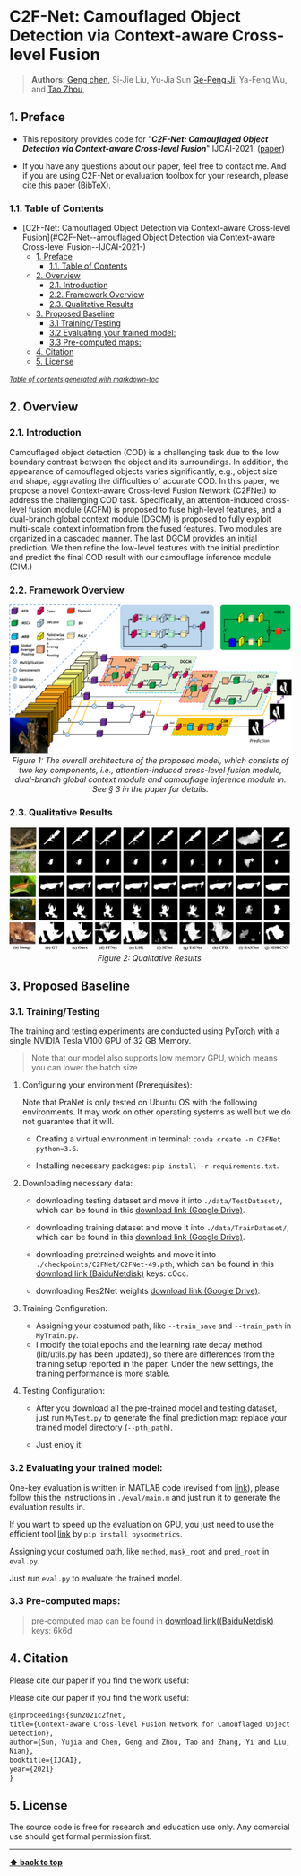 # C2F-Net: Camouflaged Object Detection via Context-aware Cross-level Fusion
> **Authors:** 
> [Geng chen](https://www.researchgate.net/profile/Geng_Chen13),
>Si-Jie Liu,
>Yu-Jia Sun
> [Ge-Peng Ji](https://scholar.google.com/citations?user=oaxKYKUAAAAJ&hl=en),
>Ya-Feng Wu, and
> [Tao Zhou](https://taozh2017.github.io/),

## 1. Preface

- This repository provides code for "_**C2F-Net: Camouflaged Object Detection via Context-aware Cross-level Fusion**_" IJCAI-2021. 
([paper]())

- If you have any questions about our paper, feel free to contact me. And if you are using C2F-Net
or evaluation toolbox for your research, please cite this paper ([BibTeX](#4-citation)).




### 1.1. Table of Contents

- [C2F-Net: Camouflaged Object Detection via Context-aware Cross-level Fusion](#C2F-Net--amouflaged Object Detection via Context-aware Cross-level Fusion--IJCAI-2021-)
  * [1. Preface](#1-preface)
    + [1.1. Table of Contents](#11-table-of-contents)
  * [2. Overview](#2-overview)
    + [2.1. Introduction](#21-introduction)
    + [2.2. Framework Overview](#22-framework-overview)
    + [2.3. Qualitative Results](#23-qualitative-results)
  * [3. Proposed Baseline](#3-proposed-baseline)
    + [3.1 Training/Testing](#31-training-testing)
    + [3.2 Evaluating your trained model:](#32-evaluating-your-trained-model-)
    + [3.3 Pre-computed maps:](#33-pre-computed-maps)
  * [4. Citation](#4-citation)
  * [5. License](#5-license)

<small><i><a href='http://ecotrust-canada.github.io/markdown-toc/'>Table of contents generated with markdown-toc</a></i></small>

## 2. Overview

### 2.1. Introduction

Camouflaged object detection (COD) is a challenging task due to the low boundary contrast between the object and its surroundings. In addition, the appearance of camouflaged objects varies significantly, e.g., object size and shape, aggravating the difficulties of accurate COD. In this paper, we propose a novel Context-aware Cross-level Fusion Network (C2FNet) to address the challenging COD task. Specifically,  an attention-induced cross-level fusion module (ACFM) is proposed to fuse high-level features, and a dual-branch global context module (DGCM) is proposed to fully exploit multi-scale context information from the fused features. Two modules are organized in a cascaded manner. The last DGCM provides an initial prediction. We then refine the low-level features  with the initial prediction and predict the final COD result with our camouflage inference module (CIM.)
### 2.2. Framework Overview

<p align="center">
    <img src="Images/net.png"/> <br />
    <em> 
    Figure 1: The overall architecture of the proposed model, which consists of two key components, i.e., attention-induced cross-level fusion module, dual-branch global context module and camouflage inference module in. See § 3 in the paper for details.
    </em>
</p>

### 2.3. Qualitative Results

<p align="center">
    <img src="Images/results.png"/> <br />
    <em> 
    Figure 2: Qualitative Results.
    </em>
</p>

## 3. Proposed Baseline

### 3.1. Training/Testing

The training and testing experiments are conducted using [PyTorch](https://github.com/pytorch/pytorch) with a single NVIDIA Tesla V100 GPU of 32 GB Memory.

> Note that our model also supports low memory GPU, which means you can lower the batch size


1. Configuring your environment (Prerequisites):
   
    Note that PraNet is only tested on Ubuntu OS with the following environments. 
    It may work on other operating systems as well but we do not guarantee that it will.
    
    + Creating a virtual environment in terminal: `conda create -n C2FNet python=3.6`.
    
    + Installing necessary packages: `pip install -r requirements.txt`.

1. Downloading necessary data:

    + downloading testing dataset and move it into `./data/TestDataset/`, 
    which can be found in this [download link (Google Drive)](https://drive.google.com/file/d/1o8OfBvYE6K-EpDyvzsmMPndnUMwb540R/view?usp=sharing).
    
    + downloading training dataset and move it into `./data/TrainDataset/`, 
    which can be found in this [download link (Google Drive)](https://drive.google.com/file/d/1lODorfB33jbd-im-qrtUgWnZXxB94F55/view?usp=sharing).
    
    + downloading pretrained weights and move it into `./checkpoints/C2FNet/C2FNet-49.pth`, 
    which can be found in this [download link (BaiduNetdisk)](https://pan.baidu.com/s/1WLRdub4Rz7xSxd-vuMqEaQ)  keys: c0cc.
    
    + downloading Res2Net weights [download link (Google Drive)](https://drive.google.com/file/d/1_1N-cx1UpRQo7Ybsjno1PAg4KE1T9e5J/view?usp=sharing).
   
1. Training Configuration:

    + Assigning your costumed path, like `--train_save` and `--train_path` in `MyTrain.py`.
    + I modify the total epochs and the learning rate decay method (lib/utils.py has been updated), so there are differences from the training setup reported in the paper. Under the new settings, the training performance is more stable.
    


1. Testing Configuration:
    + After you download all the pre-trained model and testing dataset, just run `MyTest.py` to generate the final prediction map: 
    replace your trained model directory (`--pth_path`).


    + Just enjoy it!

### 3.2 Evaluating your trained model:

One-key evaluation is written in MATLAB code (revised from [link](https://github.com/DengPingFan/CODToolbox)), 
please follow this the instructions in `./eval/main.m` and just run it to generate the evaluation results in.

If you want to speed up the evaluation on GPU, you just need to use the efficient tool [link](https://github.com/lartpang/PySODMetrics) by `pip install pysodmetrics`.

Assigning your costumed path, like `method`, `mask_root` and `pred_root` in `eval.py`.

Just run `eval.py` to evaluate the trained model.



### 3.3 Pre-computed maps: 
> pre-computed map can be found in [download link((BaiduNetdisk)](https://pan.baidu.com/s/18NV-lPs6vbk80wH88Ugzyg)  keys: 6k6d

## 4. Citation

Please cite our paper if you find the work useful: 

Please cite our paper if you find the work useful: 

	@inproceedings{sun2021c2fnet,
	title={Context-aware Cross-level Fusion Network for Camouflaged Object Detection},
	author={Sun, Yujia and Chen, Geng and Zhou, Tao and Zhang, Yi and Liu, Nian},
	booktitle={IJCAI},
	year={2021}
	}



## 5. License

The source code is free for research and education use only. Any comercial use should get formal permission first.

---

**[⬆ back to top](#0-preface)**
